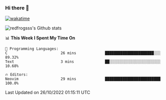 ### Hi there 👋

[![wakatime](https://wakatime.com/badge/user/2cbd8003-b8b8-4565-92d7-ad9c23ff1846.svg)](https://wakatime.com/@2cbd8003-b8b8-4565-92d7-ad9c23ff1846)

<img src="https://github-readme-stats.vercel.app/api?username=redfrogsss&show_icons=true" alt="redfrogsss's Github stats"></img>

<!--START_SECTION:waka-->
📊 **This Week I Spent My Time On** 

```text
💬 Programming Languages: 
C                        26 mins             ██████████████████████░░░   89.32% 
Text                     3 mins              ██░░░░░░░░░░░░░░░░░░░░░░░   10.68%

🔥 Editors: 
Neovim                   29 mins             █████████████████████████   100.0%

```


 Last Updated on 26/10/2022 01:15:11 UTC
<!--END_SECTION:waka-->
